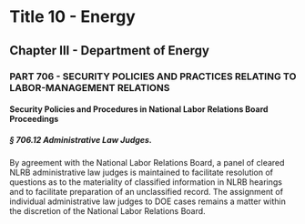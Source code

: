 
# Title 10 - Energy
## Chapter III - Department of Energy
### PART 706 - SECURITY POLICIES AND PRACTICES RELATING TO LABOR-MANAGEMENT RELATIONS
#### Security Policies and Procedures in National Labor Relations Board Proceedings
##### § 706.12 Administrative Law Judges.

By agreement with the National Labor Relations Board, a panel of cleared NLRB administrative law judges is maintained to facilitate resolution of questions as to the materiality of classified information in NLRB hearings and to facilitate preparation of an unclassified record. The assignment of individual administrative law judges to DOE cases remains a matter within the discretion of the National Labor Relations Board.
